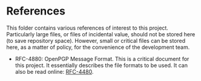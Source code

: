
References
==========

This folder contains various references of interest to this project. Particularly large files,
or files of incidental value, should not be stored here (to save repository space). However,
small or critical files can be stored here, as a matter of policy, for the convenience of the
development team.

+ RFC-4880: OpenPGP Message Format. This is a critical document for this project. It essentially
  describes the file formats to be used. It can also be read online:
  [RFC-4480](https://tools.ietf.org/html/rfc4880).
  
